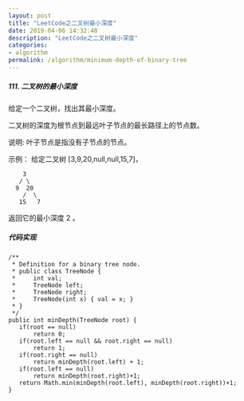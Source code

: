 ```yaml
---
layout: post
title: "LeetCode之二叉树最小深度"
date: 2019-04-06 14:32:48
description: "LeetCode之二叉树最小深度"
categories:
- algorithm
permalink: /algorithm/minimum-depth-of-binary-tree
---
```


##### 111. 二叉树的最小深度

给定一个二叉树，找出其最小深度。

二叉树的深度为根节点到最远叶子节点的最长路径上的节点数。  

说明: 叶子节点是指没有子节点的节点。  

示例：
给定二叉树 [3,9,20,null,null,15,7]，  

```vim
    3
   / \
  9  20
    /  \
   15   7
```   
返回它的最小深度 2 。


##### 代码实现

```vim
/**
 * Definition for a binary tree node.
 * public class TreeNode {
 *     int val;
 *     TreeNode left;
 *     TreeNode right;
 *     TreeNode(int x) { val = x; }
 * }
 */
public int minDepth(TreeNode root) {
   if(root == null)
       return 0;
   if(root.left == null && root.right == null)
       return 1;
   if(root.right == null)
       return minDepth(root.left) + 1;
   if(root.left == null)
       return minDepth(root.right)+1;
   return Math.min(minDepth(root.left), minDepth(root.right))+1;
}
```
